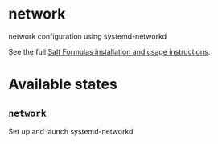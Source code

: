 network
=======
network configuration using systemd-networkd

See the full
[Salt Formulas installation and usage instructions](http://docs.saltstack.com/en/latest/topics/development/conventions/formulas.html>).

Available states
================

``network``
-----------
Set up and launch systemd-networkd

